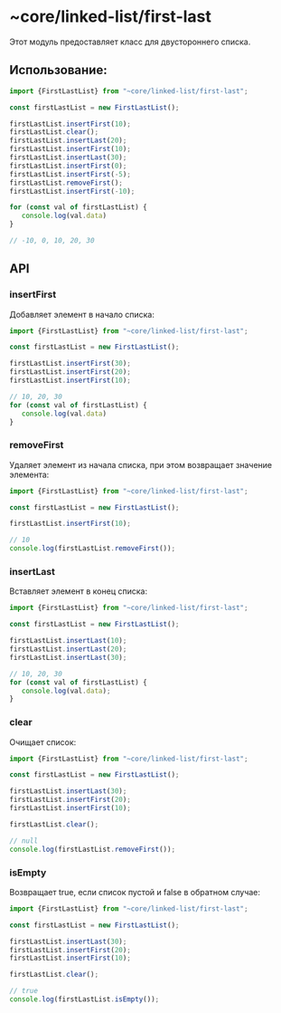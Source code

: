 # ~core/linked-list/first-last

Этот модуль предоставляет класс для двустороннего списка.

## Использование:

```typescript
import {FirstLastList} from "~core/linked-list/first-last";

const firstLastList = new FirstLastList();

firstLastList.insertFirst(10);
firstLastList.clear();
firstLastList.insertLast(20);
firstLastList.insertFirst(10);
firstLastList.insertLast(30);
firstLastList.insertFirst(0);
firstLastList.insertFirst(-5);
firstLastList.removeFirst();
firstLastList.insertFirst(-10);

for (const val of firstLastList) {
   console.log(val.data)
}

// -10, 0, 10, 20, 30
```

## API

### insertFirst

Добавляет элемент в начало списка:

```typescript
import {FirstLastList} from "~core/linked-list/first-last";

const firstLastList = new FirstLastList();

firstLastList.insertFirst(30);
firstLastList.insertFirst(20);
firstLastList.insertFirst(10);

// 10, 20, 30
for (const val of firstLastList) {
   console.log(val.data)
}
```

### removeFirst

Удаляет элемент из начала списка, при этом возвращает значение элемента:

```typescript
import {FirstLastList} from "~core/linked-list/first-last";

const firstLastList = new FirstLastList();

firstLastList.insertFirst(10);

// 10
console.log(firstLastList.removeFirst());
```

### insertLast

Вставляет элемент в конец списка:

```typescript
import {FirstLastList} from "~core/linked-list/first-last";

const firstLastList = new FirstLastList();

firstLastList.insertLast(10);
firstLastList.insertLast(20);
firstLastList.insertLast(30);

// 10, 20, 30
for (const val of firstLastList) {
   console.log(val.data);
}
```

### clear

Очищает список:

```typescript
import {FirstLastList} from "~core/linked-list/first-last";

const firstLastList = new FirstLastList();

firstLastList.insertLast(30);
firstLastList.insertFirst(20);
firstLastList.insertFirst(10);

firstLastList.clear();

// null
console.log(firstLastList.removeFirst());
```

### isEmpty

Возвращает true, если список пустой и false в обратном случае:

```typescript
import {FirstLastList} from "~core/linked-list/first-last";

const firstLastList = new FirstLastList();

firstLastList.insertLast(30);
firstLastList.insertFirst(20);
firstLastList.insertFirst(10);

firstLastList.clear();

// true
console.log(firstLastList.isEmpty());
```
